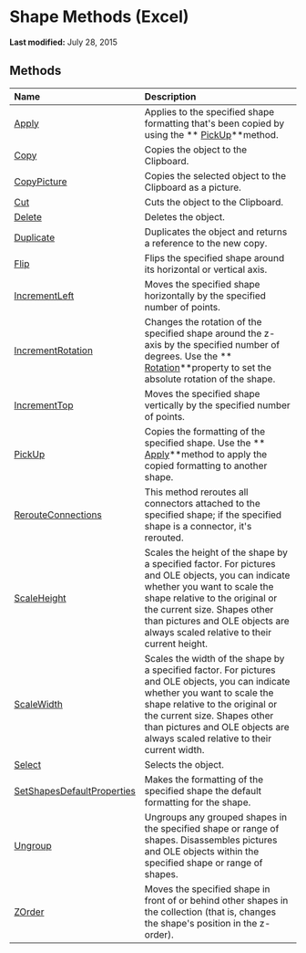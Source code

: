 
# Shape Methods (Excel)

 **Last modified:** July 28, 2015


## Methods



|**Name**|**Description**|
|:-----|:-----|
| [Apply](fe094baf-76d7-8418-aa34-c90d37f95def.md)|Applies to the specified shape formatting that's been copied by using the  ** [PickUp](77da5d6d-35f8-71c3-70ee-481f59c5674b.md)**method.|
| [Copy](c3092b9f-6a37-814e-8571-bc5eb3aaa21e.md)|Copies the object to the Clipboard.|
| [CopyPicture](276cd993-18b1-8c5b-3618-95e5b5c9a773.md)|Copies the selected object to the Clipboard as a picture.|
| [Cut](2b9ee596-4f61-1881-65e6-d786cf43061e.md)|Cuts the object to the Clipboard.|
| [Delete](f4b046a9-aff8-e78d-90f4-25875336476a.md)|Deletes the object.|
| [Duplicate](d4e32396-5d9e-2e10-3111-e0ceda52643e.md)|Duplicates the object and returns a reference to the new copy.|
| [Flip](6ba41c89-878e-d9e1-5594-0cf45411b608.md)|Flips the specified shape around its horizontal or vertical axis.|
| [IncrementLeft](2e9081f0-c11a-7c42-486e-53cb32d6d99c.md)|Moves the specified shape horizontally by the specified number of points.|
| [IncrementRotation](3b9f1ae0-da53-b0e7-6569-dc3cd4595b12.md)|Changes the rotation of the specified shape around the z-axis by the specified number of degrees. Use the  ** [Rotation](336d7d04-9c22-c632-5d85-feefff22023c.md)**property to set the absolute rotation of the shape.|
| [IncrementTop](84aa117d-5309-ea33-e21a-5fc5ef1d6123.md)|Moves the specified shape vertically by the specified number of points.|
| [PickUp](77da5d6d-35f8-71c3-70ee-481f59c5674b.md)|Copies the formatting of the specified shape. Use the  ** [Apply](fe094baf-76d7-8418-aa34-c90d37f95def.md)**method to apply the copied formatting to another shape.|
| [RerouteConnections](12e6a6aa-1ddb-392d-14c1-9d57de465c66.md)|This method reroutes all connectors attached to the specified shape; if the specified shape is a connector, it's rerouted.|
| [ScaleHeight](6802f478-f86e-56ca-ca80-195a40e5879c.md)|Scales the height of the shape by a specified factor. For pictures and OLE objects, you can indicate whether you want to scale the shape relative to the original or the current size. Shapes other than pictures and OLE objects are always scaled relative to their current height.|
| [ScaleWidth](e96bdabb-b633-28de-5ceb-75edb8c5dcfb.md)|Scales the width of the shape by a specified factor. For pictures and OLE objects, you can indicate whether you want to scale the shape relative to the original or the current size. Shapes other than pictures and OLE objects are always scaled relative to their current width.|
| [Select](615af356-45f9-a36f-9a1d-b09f216c6fae.md)|Selects the object.|
| [SetShapesDefaultProperties](7fee7695-99ea-5094-002a-f21f280d5541.md)|Makes the formatting of the specified shape the default formatting for the shape.|
| [Ungroup](678ff982-25c7-cbaa-7cc5-011b53ecf6b6.md)|Ungroups any grouped shapes in the specified shape or range of shapes. Disassembles pictures and OLE objects within the specified shape or range of shapes.|
| [ZOrder](e2eede8f-6e8f-2219-2cb2-47db93e9f90a.md)|Moves the specified shape in front of or behind other shapes in the collection (that is, changes the shape's position in the z-order).|
